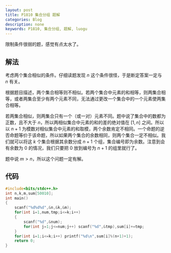 ```yaml
---
layout: post
title: P1810 集合分组 题解
categories: Blog
description: none
keywords: P1810, 集合分组, 题解, luogu
---
```


限制条件很弱的题，感觉有点太水了。

## 解法

考虑两个集合相似的条件。仔细读题发现 $n$ 这个条件很怪，于是断定答案一定与 $n$ 有关。

根据题目描述，两个集合相等则不相似。若两个集合中元素的和相等，则两集合相等，或者两集合至少有两个元素不同，无法通过更改一个集合中的一个元素使两集合相等。

若两集合相似，则两集合只有一个（或一对）元素不同。题中说了集合中的数都为正数，且不大于 $n$，所以两相似集合中元素的和的差的绝对值在 $[1,n]$ 之间。所以以 $n + 1$ 为模数对相似集合中元素的和取模，两个余数肯定不相同。一个命题的逆否命题等价于该命题，所以如果两个集合的余数相同，则两个集合一定不相似。我们就可以将这 $k$ 个集合根据其余数分成 $n+1$ 个组，集合编号即为余数。注意到会有余数为 $0$ 的情况，我们只要把 $0$ 放到编号为 $n + 1$ 的组里就行了。

题中说 $m > n$，所以这个问题一定有解。

## 代码

```cpp
#include<bits/stdc++.h>
int n,k,m,sum[50010];
int main()
{
    scanf("%d%d%d",&n,&k,&m);
    for(int i=1,num,tmp;i<=k;i++)
    {
        scanf("%d",&num);
        for(int j=1;j<=num;j++) scanf("%d",&tmp),sum[i]+=tmp;
    }
    for(int i=1;i<=k;i++) printf("%d\n",sum[i]%(n+1)+1);
    return 0;
}
```
